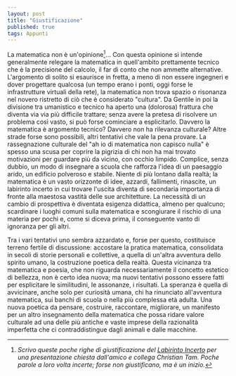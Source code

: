 ```yaml
---
layout: post
title: "Giustificazione"
published: true
tags: Appunti
---
```


La matematica non è un'opinione[^1]... 
Con questa opinione si intende generalmente relegare la matematica in
quell'ambito prettamente tecnico che è la precisione del calcolo, il far di
conto che non ammette alternative. L'argomento di solito si esaurisce in fretta,
a meno di non essere ingegneri e dover progettare qualcosa (un tempo erano i
ponti, oggi forse le infrastrutture virtuali della rete), la matematica non
trova spazio o risonanza nel novero ristretto di ciò che è considerato
"cultura". Da Gentile in poi la divisione tra umanistico e tecnico ha aperto una
(dolorosa) frattura che diventa via via più difficile trattare; senza avere la
pretesa di risolvere un problema così vasto, si può forse cominciare a
esplicitarlo. Davvero la matematica è argomento tecnico? Davvero non ha
rilevanza culturale? Altre strade forse sono possibili, altri tentativi che vale
la pena provare. La rassegnazione culturale del "ah io di matematica non capisco
nulla" è spesso una scusa per coprire la pigrizia di chi non ha mai trovato
motivazioni per guardare più da vicino, con occhio limpido. Complice, senza
dubbio, un modo di insegnare a scuola che rafforza l'idea di un paesaggio arido,
un edificio polveroso e stabile. Niente di più lontano dalla realtà; la
matematica è un vasto orizzonte di idee, azzardi, fallimenti, rinascite, un
labirinto incerto in cui trovare l'uscita diventa di secondaria importanza di
fronte alla maestosa vastità delle sue architetture. La necessità di un cambio
di prospettiva è diventata esigenza didattica, almeno per qualcuno; scardinare i
luoghi comuni sulla matematica e scongiurare il rischio di una materia per pochi
e, come si diceva prima, il conseguente vanto di ignoranza per gli altri.

Tra i vari tentativi uno sembra azzardato e, forse per questo, costituisce
terreno fertile di discussione: accostare la pratica matematica, consolidata in
secoli di storie personali e collettive, a quella di un'altra avventura dello
spirito umano, la costruzione poetica della realtà. Questa vicinanza tra
matematica e poesia, che non riguarda necessariamente il concetto estetico di
bellezza, non è certo idea nuova; ma nuovi tentativi possono essere fatti per
esplicitare le similitudini, le assonanze, i risultati. La speranza è quella di
avvicinare, anche solo per curiosità umana, chi ha rinunciato all'avventura
matematica, sui banchi di scuola o nella più complessa età adulta. Una nuova
poetica da pensare, costruire, raccontare, migliorare, un manifesto per un altro
insegnamento della matematica che possa ridare valore culturale ad una delle più
antiche e vaste imprese della razionalità imperfetta che ci contraddistingue
dagli animali e dalle macchine.


[^1]:*Scrivo queste poche righe di giustificazione del [Labirinto Incerto](https://www.librimondadori.it/libri/un-labirinto-incerto-riccardo-giannitrapani/) per una presentazione chiesta dall'amico e collega Christian Tam. Poche parole a loro volta incerte; forse non giustificano, ma è un inizio.*
